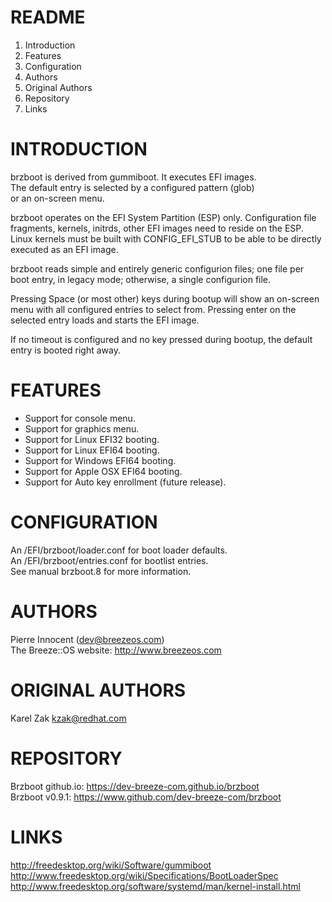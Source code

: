 README
======

1. Introduction
2. Features
3. Configuration
4. Authors
5. Original Authors
6. Repository
7. Links


INTRODUCTION
============

brzboot is derived from gummiboot. It executes EFI images.  
The default entry is selected by a configured pattern (glob)  
or an on-screen menu.  

brzboot operates on the EFI System Partition (ESP) only. Configuration file   
fragments, kernels, initrds, other EFI images need to reside on the ESP.   
Linux kernels must be built with CONFIG_EFI_STUB to be able to be directly  
executed as an EFI image.

brzboot reads simple and entirely generic configurion files; one file per  
boot entry, in legacy mode; otherwise, a single configurion file.  

Pressing Space (or most other) keys during bootup will show an on-screen  
menu with all configured entries to select from. Pressing enter on the  
selected entry loads and starts the EFI image.  

If no timeout is configured and no key pressed during bootup, the default  
entry is booted right away.  

FEATURES
========

   - Support for console menu.
   - Support for graphics menu.
   - Support for Linux EFI32 booting.
   - Support for Linux EFI64 booting.
   - Support for Windows EFI64 booting.
   - Support for Apple OSX EFI64 booting.
   - Support for Auto key enrollment (future release).


CONFIGURATION
=============

   An /EFI/brzboot/loader.conf for boot loader defaults.  
   An /EFI/brzboot/entries.conf for bootlist entries.  
   See manual brzboot.8 for more information.


AUTHORS
=======

Pierre Innocent (dev@breezeos.com)  
The Breeze::OS website: http://www.breezeos.com  


ORIGINAL AUTHORS
================

Karel Zak <kzak@redhat.com>


REPOSITORY
==========

   Brzboot github.io: https://dev-breeze-com.github.io/brzboot  
   Brzboot v0.9.1: https://www.github.com/dev-breeze-com/brzboot  


LINKS
=====

  http://freedesktop.org/wiki/Software/gummiboot  
  http://www.freedesktop.org/wiki/Specifications/BootLoaderSpec  
  http://www.freedesktop.org/software/systemd/man/kernel-install.html

